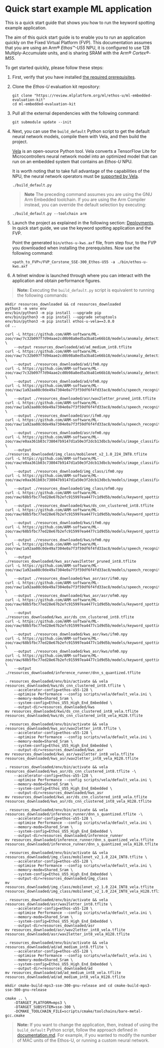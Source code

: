 # Quick start example ML application

This is a quick start guide that shows you how to run the keyword spotting example application.

The aim of this quick start guide is to enable you to run an application quickly on the Fixed Virtual Platform (FVP).
This documentation assumes that you are using an Arm® *Ethos™-U55* NPU, it is configured to use 128 Multiply-Accumulate units, and is
sharing SRAM with the Arm® *Cortex®-M55*.

To get started quickly, please follow these steps:

1. First, verify that you have installed [the required prerequisites](sections/building.md#Build-prerequisites).

2. Clone the *Ethos-U* evaluation kit repository:

    ```commandline
    git clone "https://review.mlplatform.org/ml/ethos-u/ml-embedded-evaluation-kit"
    cd ml-embedded-evaluation-kit
    ```

3. Pull all the external dependencies with the following command:

    ```commandline
    git submodule update --init
    ```

4. Next, you can use the `build_default` Python script to get the default neural network models, compile them with Vela,
    and then build the project.

    [Vela](https://review.mlplatform.org/plugins/gitiles/ml/ethos-u/ethos-u-vela) is an open-source Python tool. Vela
    converts a TensorFlow Lite for Microcontrollers neural network model into an optimized model that can run on an
    embedded system that contains an *Ethos-U* NPU.

    It is worth noting that to take full advantage of the capabilities of the NPU, the neural network operators must be
    [supported by Vela](https://review.mlplatform.org/plugins/gitiles/ml/ethos-u/ethos-u-vela/+/HEAD/SUPPORTED_OPS.md).

    ```commandline
    ./build_default.py
    ```

    > **Note** The preceding command assumes you are using the GNU Arm Embedded toolchain. If you are using the Arm
    > Compiler instead, you can override the default selection by executing:

    ```commandline
    ./build_default.py --toolchain arm
    ```

5. Launch the project as explained in the following section: [Deployments](sections/deployment.md#Deployment). In quick
   start guide, we use the keyword spotting application and the FVP.

    Point the generated `bin/ethos-u-kws.axf` file, from step four, to the FVP you downloaded when installing the
    prerequisites. Now use the following command:

    ```commandline
    <path_to_FVP>/FVP_Corstone_SSE-300_Ethos-U55 -a ./bin/ethos-u-kws.axf
    ```

6. A telnet window is launched through where you can interact with the application and obtain performance figures.

> **Note:** Executing the `build_default.py` script is equivalent to running the following commands:

```commandline
mkdir resources_downloaded && cd resources_downloaded
python3 -m venv env
env/bin/python3 -m pip install --upgrade pip
env/bin/python3 -m pip install --upgrade setuptools
env/bin/python3 -m pip install ethos-u-vela==3.0.0
cd ..

curl -L https://github.com/ARM-software/ML-zoo/raw/7c32b097f7d94aae2cd0b98a8ed5a3ba81e66b18/models/anomaly_detection/micronet_medium/tflite_int8/ad_medium_int8.tflite \
    --output resources_downloaded/ad/ad_medium_int8.tflite
curl -L https://github.com/ARM-software/ML-zoo/raw/7c32b097f7d94aae2cd0b98a8ed5a3ba81e66b18/models/anomaly_detection/micronet_medium/tflite_int8/testing_input/input/0.npy \
    --output ./resources_downloaded/ad/ifm0.npy
curl -L https://github.com/ARM-software/ML-zoo/raw/7c32b097f7d94aae2cd0b98a8ed5a3ba81e66b18/models/anomaly_detection/micronet_medium/tflite_int8/testing_output/Identity/0.npy \
    --output ./resources_downloaded/ad/ofm0.npy
curl -L https://github.com/ARM-software/ML-zoo/raw/1a92aa08c0de49a7304e0a7f3f59df6f4fd33ac8/models/speech_recognition/wav2letter/tflite_pruned_int8/wav2letter_pruned_int8.tflite \
    --output ./resources_downloaded/asr/wav2letter_pruned_int8.tflite
curl -L https://github.com/ARM-software/ML-zoo/raw/1a92aa08c0de49a7304e0a7f3f59df6f4fd33ac8/models/speech_recognition/wav2letter/tflite_pruned_int8/testing_input/input_2_int8/0.npy \
    --output ./resources_downloaded/asr/ifm0.npy
curl -L https://github.com/ARM-software/ML-zoo/raw/1a92aa08c0de49a7304e0a7f3f59df6f4fd33ac8/models/speech_recognition/wav2letter/tflite_pruned_int8/testing_output/Identity_int8/0.npy \
    --output ./resources_downloaded/asr/ofm0.npy
curl -L https://github.com/ARM-software/ML-zoo/raw/e0aa361b03c738047b9147d1a50e3f2dcb13dbcb/models/image_classification/mobilenet_v2_1.0_224/tflite_int8/mobilenet_v2_1.0_224_INT8.tflite \
    --output ./resources_downloaded/img_class/mobilenet_v2_1.0_224_INT8.tflite
curl -L https://github.com/ARM-software/ML-zoo/raw/e0aa361b03c738047b9147d1a50e3f2dcb13dbcb/models/image_classification/mobilenet_v2_1.0_224/tflite_int8/testing_input/tfl.quantize/0.npy \
    --output ./resources_downloaded/img_class/ifm0.npy
curl -L https://github.com/ARM-software/ML-zoo/raw/e0aa361b03c738047b9147d1a50e3f2dcb13dbcb/models/image_classification/mobilenet_v2_1.0_224/tflite_int8/testing_output/MobilenetV2/Predictions/Reshape_11/0.npy \
    --output ./resources_downloaded/img_class/ofm0.npy
curl -L https://github.com/ARM-software/ML-zoo/raw/68b5fbc77ed28e67b2efc915997ea4477c1d9d5b/models/keyword_spotting/ds_cnn_large/tflite_clustered_int8/ds_cnn_clustered_int8.tflite \
    --output ./resources_downloaded/kws/ds_cnn_clustered_int8.tflite
curl -L https://github.com/ARM-software/ML-zoo/raw/68b5fbc77ed28e67b2efc915997ea4477c1d9d5b/models/keyword_spotting/ds_cnn_large/tflite_clustered_int8/testing_input/input_2/0.npy \
    --output ./resources_downloaded/kws/ifm0.npy
curl -L https://github.com/ARM-software/ML-zoo/raw/68b5fbc77ed28e67b2efc915997ea4477c1d9d5b/models/keyword_spotting/ds_cnn_large/tflite_clustered_int8/testing_output/Identity/0.npy \
    --output ./resources_downloaded/kws/ofm0.npy
curl -L https://github.com/ARM-software/ML-zoo/raw/1a92aa08c0de49a7304e0a7f3f59df6f4fd33ac8/models/speech_recognition/wav2letter/tflite_pruned_int8/wav2letter_pruned_int8.tflite \
    --output ./resources_downloaded/kws_asr/wav2letter_pruned_int8.tflite
curl -L https://github.com/ARM-software/ML-zoo/raw/1a92aa08c0de49a7304e0a7f3f59df6f4fd33ac8/models/speech_recognition/wav2letter/tflite_pruned_int8/testing_input/input_2_int8/0.npy \
    --output ./resources_downloaded/kws_asr/asr/ifm0.npy
curl -L https://github.com/ARM-software/ML-zoo/raw/1a92aa08c0de49a7304e0a7f3f59df6f4fd33ac8/models/speech_recognition/wav2letter/tflite_pruned_int8/testing_output/Identity_int8/0.npy \
    --output ./resources_downloaded/kws_asr/asr/ofm0.npy
curl -L https://github.com/ARM-software/ML-zoo/raw/68b5fbc77ed28e67b2efc915997ea4477c1d9d5b/models/keyword_spotting/ds_cnn_large/tflite_clustered_int8/ds_cnn_clustered_int8.tflite \
    --output ./resources_downloaded/kws_asr/ds_cnn_clustered_int8.tflite
curl -L https://github.com/ARM-software/ML-zoo/raw/68b5fbc77ed28e67b2efc915997ea4477c1d9d5b/models/keyword_spotting/ds_cnn_large/tflite_clustered_int8/testing_input/input_2/0.npy \
    --output ./resources_downloaded/kws_asr/kws/ifm0.npy
curl -L https://github.com/ARM-software/ML-zoo/raw/68b5fbc77ed28e67b2efc915997ea4477c1d9d5b/models/keyword_spotting/ds_cnn_large/tflite_clustered_int8/testing_output/Identity/0.npy \
    --output ./resources_downloaded/kws_asr/kws/ofm0.npy
curl -L https://github.com/ARM-software/ML-zoo/raw/68b5fbc77ed28e67b2efc915997ea4477c1d9d5b/models/keyword_spotting/dnn_small/tflite_int8/dnn_s_quantized.tflite \
    --output ./resources_downloaded/inference_runner/dnn_s_quantized.tflite

. resources_downloaded/env/bin/activate && vela resources_downloaded/kws/ds_cnn_clustered_int8.tflite \
    --accelerator-config=ethos-u55-128 \
    --optimise Performance --config scripts/vela/default_vela.ini \
    --memory-mode=Shared_Sram \
    --system-config=Ethos_U55_High_End_Embedded \
    --output-dir=resources_downloaded/kws
mv resources_downloaded/kws/ds_cnn_clustered_int8_vela.tflite resources_downloaded/kws/ds_cnn_clustered_int8_vela_H128.tflite

. resources_downloaded/env/bin/activate && vela resources_downloaded/kws_asr/wav2letter_int8.tflite \
    --accelerator-config=ethos-u55-128 \
    --optimise Performance --config scripts/vela/default_vela.ini \
    --memory-mode=Shared_Sram \
    --system-config=Ethos_U55_High_End_Embedded \
    --output-dir=resources_downloaded/kws_asr
mv resources_downloaded/kws_asr/wav2letter_int8_vela.tflite resources_downloaded/kws_asr/wav2letter_int8_vela_H128.tflite

. resources_downloaded/env/bin/activate && vela resources_downloaded/kws_asr/ds_cnn_clustered_int8.tflite -\
    --accelerator-config=ethos-u55-128 \
    --optimise Performance --config scripts/vela/default_vela.ini \
    --memory-mode=Shared_Sram \
    --system-config=Ethos_U55_High_End_Embedded \
    --output-dir=resources_downloaded/kws_asr
mv resources_downloaded/kws_asr/ds_cnn_clustered_int8_vela.tflite resources_downloaded/kws_asr/ds_cnn_clustered_int8_vela_H128.tflite

. resources_downloaded/env/bin/activate && vela resources_downloaded/inference_runner/dnn_s_quantized.tflite -\
    --accelerator-config=ethos-u55-128 \
    --optimise Performance --config scripts/vela/default_vela.ini \
    --memory-mode=Shared_Sram \
    --system-config=Ethos_U55_High_End_Embedded \
    --output-dir=resources_downloaded/inference_runner
mv resources_downloaded/inference_runner/dnn_s_quantized_vela.tflite resources_downloaded/inference_runner/dnn_s_quantized_vela_H128.tflite

. resources_downloaded/env/bin/activate && vela resources_downloaded/img_class/mobilenet_v2_1.0_224_INT8.tflite \
    --accelerator-config=ethos-u55-128 \
    --optimise Performance --config scripts/vela/default_vela.ini \
    --memory-mode=Shared_Sram \
    --system-config=Ethos_U55_High_End_Embedded \
    --output-dir=resources_downloaded/img_class
mv resources_downloaded/img_class/mobilenet_v2_1.0_224_INT8_vela.tflite resources_downloaded/img_class/mobilenet_v2_1.0_224_INT8_vela_H128.tflite

. resources_downloaded/env/bin/activate && vela resources_downloaded/asr/wav2letter_int8.tflite \
    --accelerator-config=ethos-u55-128 \
    --optimise Performance --config scripts/vela/default_vela.ini \
    --memory-mode=Shared_Sram \
    --system-config=Ethos_U55_High_End_Embedded \
    --output-dir=resources_downloaded/asr
mv resources_downloaded/asr/wav2letter_int8_vela.tflite resources_downloaded/asr/wav2letter_int8_vela_H128.tflite

. resources_downloaded/env/bin/activate && vela resources_downloaded/ad/ad_medium_int8.tflite \
    --accelerator-config=ethos-u55-128 \
    --optimise Performance --config scripts/vela/default_vela.ini \
    --memory-mode=Shared_Sram \
    --system-config=Ethos_U55_High_End_Embedded \
    --output-dir=resources_downloaded/ad
mv resources_downloaded/ad/ad_medium_int8_vela.tflite resources_downloaded/ad/ad_medium_int8_vela_H128.tflite

mkdir cmake-build-mps3-sse-300-gnu-release and cd cmake-build-mps3-sse-300-gnu-release

cmake .. \
    -DTARGET_PLATFORM=mps3 \
    -DTARGET_SUBSYSTEM=sse-300 \
    -DCMAKE_TOOLCHAIN_FILE=scripts/cmake/toolchains/bare-metal-gcc.cmake
```

> **Note:** If you want to change the application, then, instead of using the `build_default` Python script, follow the
> approach defined in [documentation.md](./documentation.md). For example, if you wanted to modify the number of
> MAC units of the Ethos-U, or running a custom neural network.
